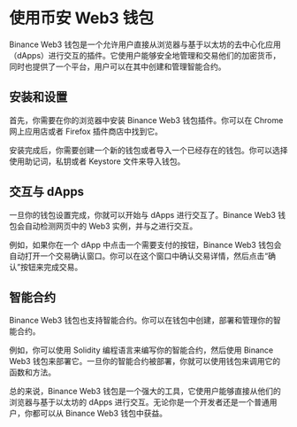 # 使用币安 Web3 钱包

Binance Web3 钱包是一个允许用户直接从浏览器与基于以太坊的去中心化应用（dApps）进行交互的插件。它使用户能够安全地管理和交易他们的加密货币，同时也提供了一个平台，用户可以在其中创建和管理智能合约。

## 安装和设置

首先，你需要在你的浏览器中安装 Binance Web3 钱包插件。你可以在 Chrome 网上应用店或者 Firefox 插件商店中找到它。

安装完成后，你需要创建一个新的钱包或者导入一个已经存在的钱包。你可以选择使用助记词，私钥或者 Keystore 文件来导入钱包。

## 交互与 dApps

一旦你的钱包设置完成，你就可以开始与 dApps 进行交互了。Binance Web3 钱包会自动检测网页中的 Web3 实例，并与之进行交互。

例如，如果你在一个 dApp 中点击一个需要支付的按钮，Binance Web3 钱包会自动打开一个交易确认窗口。你可以在这个窗口中确认交易详情，然后点击“确认”按钮来完成交易。

## 智能合约

Binance Web3 钱包也支持智能合约。你可以在钱包中创建，部署和管理你的智能合约。

例如，你可以使用 Solidity 编程语言来编写你的智能合约，然后使用 Binance Web3 钱包来部署它。一旦你的智能合约被部署，你就可以使用钱包来调用它的函数和方法。

总的来说，Binance Web3 钱包是一个强大的工具，它使用户能够直接从他们的浏览器与基于以太坊的 dApps 进行交互。无论你是一个开发者还是一个普通用户，你都可以从 Binance Web3 钱包中获益。